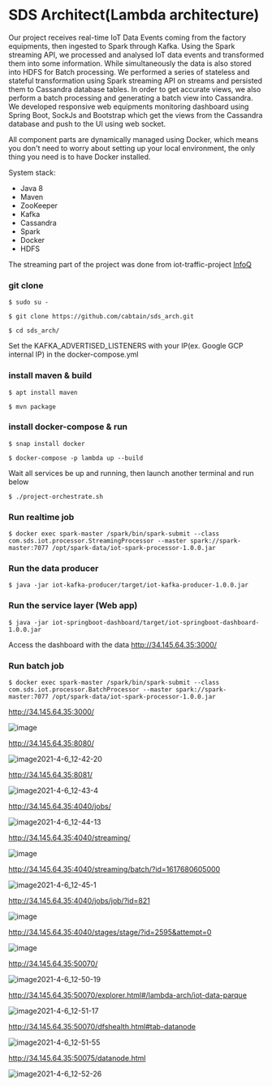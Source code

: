 # SDS Architect(Lambda architecture)


Our project receives real-time IoT Data Events coming from the factory equipments, 
then ingested to Spark through Kafka. Using the Spark streaming API, we processed and analysed 
IoT data events and transformed them into some information.
While simultaneously the data is also stored into HDFS for Batch processing. 
We performed a series of stateless and stateful transformation using Spark streaming API on 
streams and persisted them to Cassandra database tables. In order to get accurate views, 
we also perform a batch processing and generating a batch view into Cassandra.
We developed responsive web equipments monitoring dashboard using Spring Boot, 
SockJs and Bootstrap which get the views from the Cassandra database and push to the UI using web socket.


All component parts are dynamically managed using Docker, which means you don't need to worry 
about setting up your local environment, the only thing you need is to have Docker installed.

System stack:
- Java 8
- Maven
- ZooKeeper
- Kafka
- Cassandra
- Spark
- Docker
- HDFS


The streaming part of the project was done from iot-traffic-project [InfoQ](https://www.infoq.com/articles/traffic-data-monitoring-iot-kafka-and-spark-streaming)


### git clone

`$ sudo su -`

`$ git clone https://github.com/cabtain/sds_arch.git`

`$ cd sds_arch/`

Set the KAFKA_ADVERTISED_LISTENERS with your IP(ex. Google GCP internal IP) in the docker-compose.yml

### install maven & build

`$ apt install maven`

`$ mvn package`


### install docker-compose & run

`$ snap install docker`

`$ docker-compose -p lambda up --build`

Wait all services be up and running, then launch another terminal and run below

`$ ./project-orchestrate.sh`

### Run realtime job

`$ docker exec spark-master /spark/bin/spark-submit --class com.sds.iot.processor.StreamingProcessor --master spark://spark-master:7077 /opt/spark-data/iot-spark-processor-1.0.0.jar`

### Run the data producer

`$ java -jar iot-kafka-producer/target/iot-kafka-producer-1.0.0.jar`

### Run the service layer (Web app)

`$ java -jar iot-springboot-dashboard/target/iot-springboot-dashboard-1.0.0.jar`

Access the dashboard with the data http://34.145.64.35:3000/

### Run batch job

`$ docker exec spark-master /spark/bin/spark-submit --class com.sds.iot.processor.BatchProcessor --master spark://spark-master:7077 /opt/spark-data/iot-spark-processor-1.0.0.jar`

http://34.145.64.35:3000/

![image](https://user-images.githubusercontent.com/1121859/120259825-9a704580-c2cf-11eb-8602-974a85595851.png)


http://34.145.64.35:8080/


![image2021-4-6_12-42-20](https://user-images.githubusercontent.com/1121859/118780764-56d90d00-b8c7-11eb-840e-54743d910e05.png)

http://34.145.64.35:8081/

![image2021-4-6_12-43-4](https://user-images.githubusercontent.com/1121859/118780839-6eb09100-b8c7-11eb-888e-82c641393951.png)

http://34.145.64.35:4040/jobs/

![image2021-4-6_12-44-13](https://user-images.githubusercontent.com/1121859/118780952-89830580-b8c7-11eb-9fe2-648ce2624849.png)

http://34.145.64.35:4040/streaming/

![image](https://user-images.githubusercontent.com/1121859/120272546-3d34be00-c2e8-11eb-9070-04b128cd821c.png)

http://34.145.64.35:4040/streaming/batch/?id=1617680605000

![image2021-4-6_12-45-1](https://user-images.githubusercontent.com/1121859/118781094-a6b7d400-b8c7-11eb-96c7-a1de5cdfee99.png)

http://34.145.64.35:4040/jobs/job/?id=821

![image](https://user-images.githubusercontent.com/1121859/120272742-81c05980-c2e8-11eb-9c59-4e5432246add.png)

http://34.145.64.35:4040/stages/stage/?id=2595&attempt=0

![image](https://user-images.githubusercontent.com/1121859/120272406-0363b780-c2e8-11eb-9475-5f14cfff92e8.png)

http://34.145.64.35:50070/

![image2021-4-6_12-50-19](https://user-images.githubusercontent.com/1121859/118781268-d8309f80-b8c7-11eb-97a8-305c2fb902e1.png)

http://34.145.64.35:50070/explorer.html#/lambda-arch/iot-data-parque

![image2021-4-6_12-51-17](https://user-images.githubusercontent.com/1121859/118781346-eda5c980-b8c7-11eb-8e96-145ac512b9f5.png)

http://34.145.64.35:50070/dfshealth.html#tab-datanode

![image2021-4-6_12-51-55](https://user-images.githubusercontent.com/1121859/118781408-01513000-b8c8-11eb-9076-902671c15892.png)

http://34.145.64.35:50075/datanode.html

![image2021-4-6_12-52-26](https://user-images.githubusercontent.com/1121859/118781502-175ef080-b8c8-11eb-89ca-e8d12ac087c4.png)





